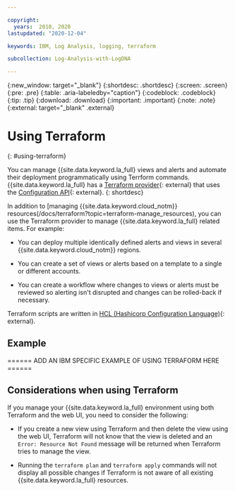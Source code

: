 ```yaml
---

copyright:
  years:  2018, 2020
lastupdated: "2020-12-04"

keywords: IBM, Log Analysis, logging, terraform

subcollection: Log-Analysis-with-LogDNA

---
```


{:new_window: target="_blank"}
{:shortdesc: .shortdesc}
{:screen: .screen}
{:pre: .pre}
{:table: .aria-labeledby="caption"}
{:codeblock: .codeblock}
{:tip: .tip}
{:download: .download}
{:important: .important}
{:note: .note}
{:external: target="_blank" .external}

# Using Terraform
{: #using-terraform}

You can manage {{site.data.keyword.la_full} views and alerts and automate their deployment programmatically using Terrform commands. {{site.data.keyword.la_full} has a [Terraform provider](https://registry.terraform.io/providers/logdna/logdna/latest){: external} that uses the [Configuration API](https://docs.logdna.com/reference#getting-started-with-the-configuration-api){: external}.
{: shortdesc}

In addition to [managing {{site.data.keyword.cloud_notm}} resources(/docs/terraform?topic=terraform-manage_resources), you can use the Terraform provider to manage {{site.data.keyword.la_full} related items.  For example:

* You can deploy multiple identically defined alerts and views in several {{site.data.keyword.cloud_notm}} regions.

* You can create a set of views or alerts based on a template to a single or different accounts.

* You can create a workflow where changes to views or alerts must be reviewed so alerting isn't disrupted and changes can be rolled-back if necessary. 

Terraform scripts are written in [HCL (Hashicorp Configuration Language)](https://www.terraform.io/docs/configuration/syntax.html){: external}.

## Example

====== ADD AN IBM SPECIFIC EXAMPLE OF USING TERRAFORM HERE ======

## Considerations when using Terraform

If you manage your {{site.data.keyword.la_full} environment using both Terraform and the web UI, you need to consider the following:

* If you create a new view using Terraform and then delete the view using the web UI, Terraform will not know that the view is deleted and an `Error: Resource Not Found` message will be returned when Terraform tries to manage the view.

* Running the `terraform plan` and `terraform apply` commands will not display all possible changes if Terraform is not aware of all existing {{site.data.keyword.la_full} resources.


